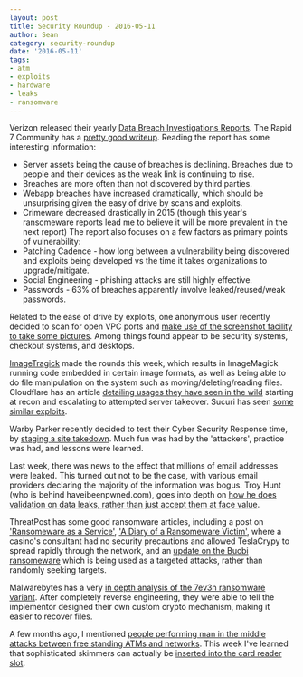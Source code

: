 ```yaml
---
layout: post
title: Security Roundup - 2016-05-11
author: Sean
category: security-roundup
date: '2016-05-11'
tags:
- atm
- exploits
- hardware
- leaks
- ransomware
---
```


Verizon released their yearly [Data Breach Investigations Reports](http://vz.to/220k9F0). The Rapid 7 Community has a [pretty good writeup](http://bit.ly/23KcCte). Reading the report has some interesting information:
- Server assets being the cause of breaches is declining. Breaches due to people and their devices as the weak link is continuing to rise.
- Breaches are more often than not discovered by third parties.
- Webapp breaches have increased dramatically, which should be unsurprising given the easy of drive by scans and exploits.
- Crimeware decreased drastically in 2015 (though this year's ransomeware reports lead me to believe it will be more prevalent in the next report)
The report also focuses on a few factors as primary points of vulnerability:
- Patching Cadence - how long between a vulnerability being discovered and exploits being developed vs the time it takes organizations to upgrade/mitigate.
- Social Engineering - phishing attacks are still highly effective.
- Passwords - 63% of breaches apparently involve leaked/reused/weak passwords.

Related to the ease of drive by exploits, one anonymous user recently decided to scan for open VPC ports and [make use of the screenshot facility to take some pictures](http://bit.ly/1Tbd014). Among things found appear to be security systems, checkout systems, and desktops.

[ImageTragick](http://bit.ly/1VT6Kyx) made the rounds this week, which results in ImageMagick running code embedded in certain image formats, as well as being able to do file manipulation on the system such as moving/deleting/reading files. Cloudflare has an article [detailing usages they have seen in the wild](http://bit.ly/1QYxp4L) starting at recon and escalating to attempted server takeover. Sucuri has seen [some similar exploits](http://bit.ly/1YlJsiG).

Warby Parker recently decided to test their Cyber Security Response time, by [staging a site takedown](http://bit.ly/1QWzNco). Much fun was had by the 'attackers', practice was had, and lessons were learned.

Last week, there was news to the effect that millions of email addresses were leaked. This turned out not to be the case, with various email providers declaring the majority of the information was bogus. Troy Hunt (who is behind haveibeenpwned.com), goes into depth on [how he does validation on data leaks, rather than just accept them at face value](http://bit.ly/1ObLUHY).

ThreatPost has some good ransomware articles, including a post on ['Ransomeware as a Service'](http://bit.ly/1USC7Ii), ['A Diary of a Ransomeware Victim'](https://threatpost.com/diary-of-a-ransomware-victim/117877/), where a casino's consultant had no security precautions and allowed TeslaCrypy to spread rapidly through the network, and an [update on the Bucbi ransomeware](http://bit.ly/1QYulWp) which is being used as a targeted attacks, rather than randomly seeking targets.

Malwarebytes has a very [in depth analysis of the 7ev3n ransomware variant](http://bit.ly/21OM3Uf). After completely reverse engineering, they were able to tell the implementor designed their own custom crypto mechanism, making it easier to recover files.

A few months ago, I mentioned [people performing man in the middle attacks between free standing ATMs and networks](https://seanstoppable.github.io/2016/02/10/security-roundup-2016-02-10). This week I've learned that sophisticated skimmers can actually be [inserted into the card reader slot](http://bit.ly/24L1TRx).

